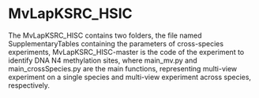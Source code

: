 # MvLapKSRC_HSIC

The MvLapKSRC_HISC contains two folders, the file named SupplementaryTables containing the parameters of cross-species experiments, MvLapKSRC_HISC-master is the code of the experiment to identify DNA N4 methylation sites, where main_mv.py and main_crossSpecies.py are the main functions, representing multi-view experiment on a single species and multi-view experiment across species, respectively.
